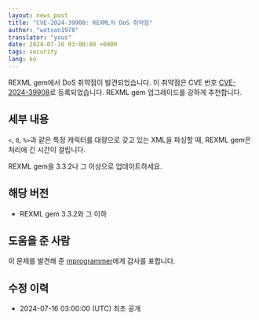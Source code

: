 ```yaml
---
layout: news_post
title: "CVE-2024-39908: REXML의 DoS 취약점"
author: "watson1978"
translator: "yous"
date: 2024-07-16 03:00:00 +0000
tags: security
lang: ko
---
```


REXML gem에서 DoS 취약점이 발견되었습니다. 이 취약점은 CVE 번호 [CVE-2024-39908](https://www.cve.org/CVERecord?id=CVE-2024-39908)로 등록되었습니다. REXML gem 업그레이드를 강하게 추천합니다.

## 세부 내용

`<`, `0`, `%>`과 같은 특정 캐릭터를 대량으로 갖고 있는 XML을 파싱할 때, REXML gem은 처리에 긴 시간이 걸립니다.

REXML gem을 3.3.2나 그 이상으로 업데이트하세요.

## 해당 버전

* REXML gem 3.3.2와 그 이하

## 도움을 준 사람

이 문제를 발견해 준 [mprogrammer](https://hackerone.com/mprogrammer)에게 감사를 표합니다.

## 수정 이력

* 2024-07-16 03:00:00 (UTC) 최초 공개
